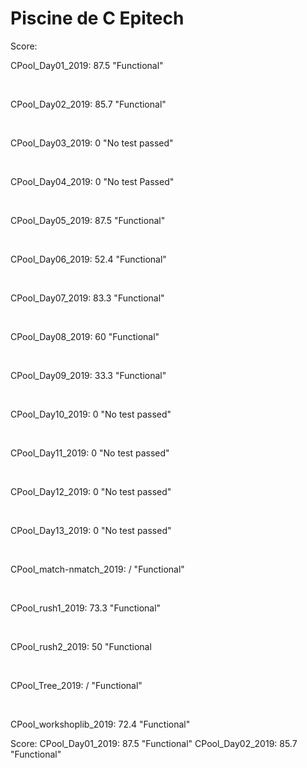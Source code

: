 # Piscine de C Epitech

Score: <br/>
  <p> CPool_Day01_2019: 87.5 "Functional"</p><br/>
  <p> CPool_Day02_2019: 85.7 "Functional"</p><br/>
  <p> CPool_Day03_2019: 0 "No test passed"</p><br/>
  <p> CPool_Day04_2019: 0 "No test Passed"</p><br/>
  <p> CPool_Day05_2019: 87.5 "Functional"</p><br/>
  <p> CPool_Day06_2019: 52.4 "Functional"</p><br/>
  <p> CPool_Day07_2019: 83.3 "Functional"</p><br/>
  <p> CPool_Day08_2019: 60 "Functional"</p><br/>
  <p> CPool_Day09_2019: 33.3 "Functional"</p><br/>
  <p> CPool_Day10_2019: 0 "No test passed"</p><br/>
  <p> CPool_Day11_2019: 0 "No test passed"</p><br/>
  <p> CPool_Day12_2019: 0 "No test passed"</p><br/>
  <p> CPool_Day13_2019: 0 "No test passed"</p><br/>
  <p> CPool_match-nmatch_2019: / "Functional"</p><br/>
  <p> CPool_rush1_2019: 73.3 "Functional"</p><br/>
  <p> CPool_rush2_2019: 50 "Functional</p><br/>
  <p> CPool_Tree_2019: / "Functional"</p><br/>
  <p> CPool_workshoplib_2019: 72.4 "Functional"</p>
  
  <p>
  Score:
    CPool_Day01_2019: 87.5 "Functional"
    CPool_Day02_2019: 85.7 "Functional"
  </p>
